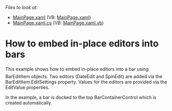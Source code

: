 <!-- default file list -->
*Files to look at*:

* [MainPage.xaml](./CS/CreateBarEditItems/MainPage.xaml) (VB: [MainPage.xaml](./VB/CreateBarEditItems/MainPage.xaml))
* [MainPage.xaml.cs](./CS/CreateBarEditItems/MainPage.xaml.cs) (VB: [MainPage.xaml.vb](./VB/CreateBarEditItems/MainPage.xaml.vb))
<!-- default file list end -->
# How to embed in-place editors into bars


<p>This example shows how to embed in-place editors into a bar using BarEditItem objects. Two editors (DateEdit and SpinEdit) are added via the BarEditItem.EditSettings property. Values for the editors are provided via the EditValue properties.</p><p>In the example, a bar is docked to the top BarContainerControl which is created automatically.</p>

<br/>


